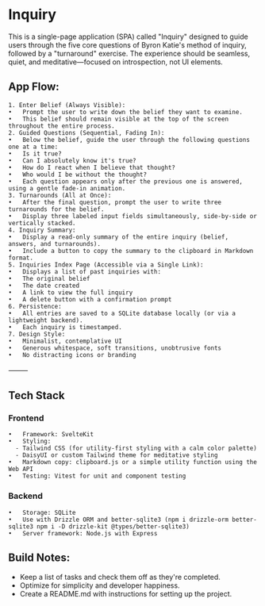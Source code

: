 # Inquiry

This is a single-page application (SPA) called "Inquiry" designed to guide users through the five core questions of Byron Katie's method of inquiry, followed by a "turnaround" exercise. The experience should be seamless, quiet, and meditative—focused on introspection, not UI elements.

## App Flow:
	1. Enter Belief (Always Visible):
	•	Prompt the user to write down the belief they want to examine.
	•	This belief should remain visible at the top of the screen throughout the entire process.
	2. Guided Questions (Sequential, Fading In):
	•	Below the belief, guide the user through the following questions one at a time:
	•	Is it true?
	•	Can I absolutely know it's true?
	•	How do I react when I believe that thought?
	•	Who would I be without the thought?
	•	Each question appears only after the previous one is answered, using a gentle fade-in animation.
	3. Turnarounds (All at Once):
	•	After the final question, prompt the user to write three turnarounds for the belief.
	•	Display three labeled input fields simultaneously, side-by-side or vertically stacked.
	4. Inquiry Summary:
	•	Display a read-only summary of the entire inquiry (belief, answers, and turnarounds).
	•	Include a button to copy the summary to the clipboard in Markdown format.
	5. Inquiries Index Page (Accessible via a Single Link):
	•	Displays a list of past inquiries with:
	•	The original belief
	•	The date created
	•	A link to view the full inquiry
	•	A delete button with a confirmation prompt
	6. Persistence:
	•	All entries are saved to a SQLite database locally (or via a lightweight backend).
	•	Each inquiry is timestamped.
	7. Design Style:
	•	Minimalist, contemplative UI
	•	Generous whitespace, soft transitions, unobtrusive fonts
	•	No distracting icons or branding

⸻

## Tech Stack

### Frontend
	•	Framework: SvelteKit
	•	Styling:
	  - Tailwind CSS (for utility-first styling with a calm color palette)
	  - DaisyUI or custom Tailwind theme for meditative styling
	•	Markdown copy: clipboard.js or a simple utility function using the Web API
	•	Testing: Vitest for unit and component testing

### Backend
	•	Storage: SQLite
	•	Use with Drizzle ORM and better-sqlite3 (npm i drizzle-orm better-sqlite3 npm i -D drizzle-kit @types/better-sqlite3)
	•	Server framework: Node.js with Express

## Build Notes:
* Keep a list of tasks and check them off as they're completed. 
* Optimize for simplicity and developer happiness.
* Create a README.md with instructions for setting up the project.

	